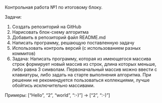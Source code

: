 Контрольная работа №1 по итоговому блоку.

Задачи:
1. Создать репозиторий на GitHub
2. Нарисовать блок-схему алгоритма
3. Добавить в репозиторий файл README.md
4. Написать программу, решающую поставленную задачу
5. Использовать контроль версий (с использованием разных коммитов)
6. Задача: Написать программу, которая из имеющегося массива строк формирует новый массив из строк, длина которых меньше, либо равна 3 символам. Первоначальный массив можно ввести с клавиатуры, либо задать на старте выполнения алгоритма. При решении не рекомендуется пользоваться коллекциями, лучше обойтись исключительно массивами.

Примеры:
[“Hello”, “2”, “world”, “:-)”] → [“2”, “:-)”]
